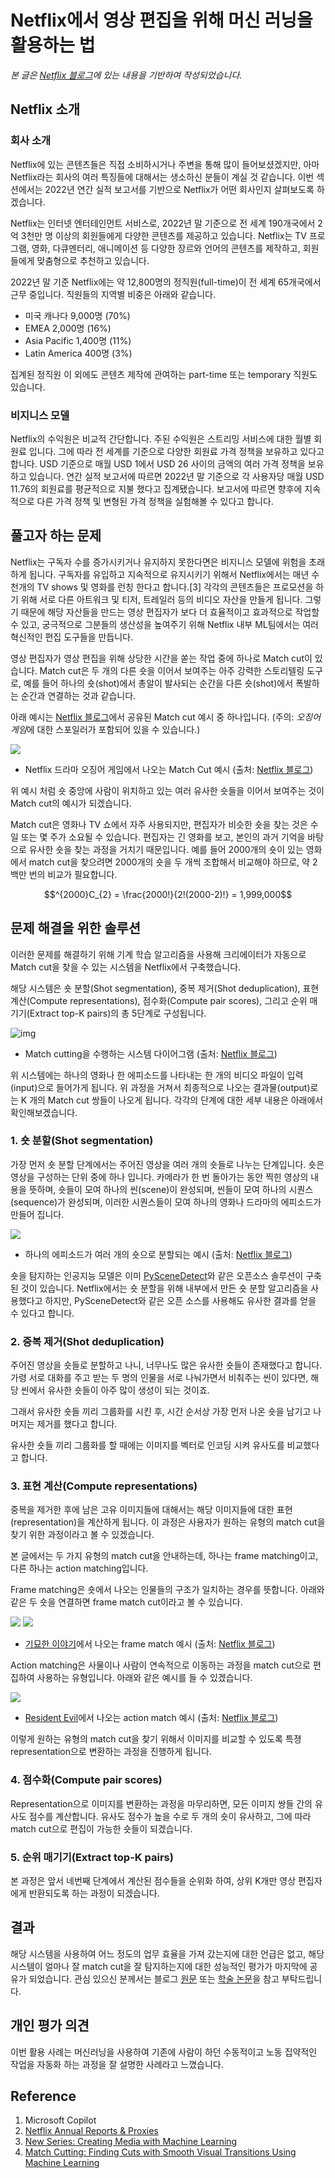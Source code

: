 # Netflix에서 영상 편집을 위해 머신 러닝을 활용하는 법

*본 글은 [Netflix 블로그](https://netflixtechblog.com/match-cutting-at-netflix-finding-cuts-with-smooth-visual-transitions-31c3fc14ae59)에 있는 내용을 기반하여 작성되었습니다.*

## Netflix 소개

### 회사 소개
Netflix에 있는 콘텐츠들은 직접 소비하시거나 주변을 통해 많이 들어보셨겠지만, 아마 Netflix라는 회사의 여러 특징들에 대해서는 생소하신 분들이 계실 것 같습니다. 이번 섹션에서는 2022년 연간 실적 보고서를 기반으로 Netflix가 어떤 회사인지 살펴보도록 하겠습니다. 

Netflix는 인터넷 엔터테인먼트 서비스로, 2022년 말 기준으로 전 세계 190개국에서 2억 3천만 명 이상의 회원들에게 다양한 콘텐츠를 제공하고 있습니다. Netflix는 TV 프로그램, 영화, 다큐멘터리, 애니메이션 등 다양한 장르와 언어의 콘텐츠를 제작하고, 회원들에게 맞춤형으로 추천하고 있습니다.

2022년 말 기준 Netflix에는 약 12,800명의 정직원(full-time)이 전 세계 65개국에서 근무 중입니다. 직원들의 지역별 비중은 아래와 같습니다. 

- 미국 캐나다 9,000명 (70%)
- EMEA 2,000명 (16%)
- Asia Pacific 1,400명 (11%)
- Latin America 400명 (3%)

집계된 정직원 이 외에도 콘텐츠 제작에 관여하는 part-time 또는 temporary 직원도 있습니다.

### 비지니스 모델
Netflix의 수익원은 비교적 간단합니다. 주된 수익원은 스트리밍 서비스에 대한 월별 회원료 입니다. 그에 따라 전 세계를 기준으로 다양한 회원료 가격 정책을 보유하고 있다고 합니다. USD 기준으로 매월 USD 1에서 USD 26 사이의 금액의 여러 가격 정책을 보유하고 있습니다. 연간 실적 보고서에 따르면 2022년 말 기준으로 각 사용자당 매월 USD 11.76의 회원료를 평균적으로 지불 했다고 집계됐습니다. 보고서에 따르면 향후에 지속적으로 다른 가격 정책 및 변형된 가격 정책을 실험해볼 수 있다고 합니다. 

## 풀고자 하는 문제

Netflix는 구독자 수를 증가시키거나 유지하지 못한다면은 비지니스 모델에 위험을 초래하게 됩니다. 구독자를 유입하고 지속적으로 유지시키기 위해서 Netflix에서는 매년 수 천개의 TV shows 및 영화를 런칭 한다고 합니다.[3] 각각의 콘텐츠들은 프로모션을 하기 위해 서로 다른 아트워크 및 티저, 트레일러 등의 비디오 자산을 만들게 됩니다. 그렇기 때문에 해당 자산들을 만드는 영상 편집자가 보다 더 효율적이고 효과적으로 작업할 수 있고, 궁극적으로 그분들의 생산성을 높여주기 위해 Netflix 내부 ML팀에서는 여러 혁신적인 편집 도구들을 만듭니다. 

영상 편집자가 영상 편집을 위해 상당한 시간을 쏟는 작업 중에 하나로 Match cut이 있습니다. Match cut은 두 개의 다른 숏을 이어서 보여주는 아주 강력한 스토리텔링 도구로, 예를 들어 하나의 숏(shot)에서 총알이 발사되는 순간을 다른 숏(shot)에서 폭발하는 순간과 연결하는 것과 같습니다. 

아래 예시는 [Netflix 블로그](https://netflixtechblog.com/match-cutting-at-netflix-finding-cuts-with-smooth-visual-transitions-31c3fc14ae59)에서 공유된 Match cut 예시 중 하나입니다. (주의: *오징어 게임*에 대한 스포일러가 포함되어 있을 수 있습니다.)

![](https://miro.medium.com/v2/resize:fit:786/1*R41a3TMSE52i-p2XVC99Pg.gif)
- Netflix 드라마 오징어 게임에서 나오는 Match Cut 예시 (출처: [Netflix 블로그](https://netflixtechblog.com/match-cutting-at-netflix-finding-cuts-with-smooth-visual-transitions-31c3fc14ae59))

위 예시 처럼 숏 중앙에 사람이 위치하고 있는 여러 유사한 숏들을 이어서 보여주는 것이 Match cut의 예시가 되겠습니다. 

Match cut은 영화나 TV 쇼에서 자주 사용되지만, 편집자가 비슷한 숏을 찾는 것은 수 일 또는 몇 주가 소요될 수 있습니다. 편집자는 긴 영화를 보고, 본인의 과거 기억을 바탕으로 유사한 숏을 찾는 과정을 거치기 때문입니다. 예를 들어 2000개의 숏이 있는 영화에서 match cut을 찾으려면 2000개의 숏을 두 개씩 조합해서 비교해야 하므로, 약 2백만 번의 비교가 필요합니다.

$$^{2000}C_{2} = \frac{2000!}{2!(2000-2)!} = 1,999,000$$ 

## 문제 해결을 위한 솔루션 

이러한 문제를 해결하기 위해 기계 학습 알고리즘을 사용해 크리에이터가 자동으로 Match cut을 찾을 수 있는 시스템을 Netflix에서 구축했습니다. 

해당 시스템은 숏 분할(Shot segmentation), 중복 제거(Shot deduplication), 표현 계산(Compute representations), 점수화(Compute pair scores), 그리고 순위 매기기(Extract top-K pairs)의 총 5단계로 구성됩니다. 

![img](https://miro.medium.com/v2/resize:fit:770/1*CNc4VReDdmDlnpzHSmJA3Q.png) 
- Match cutting을 수행하는 시스템 다이어그램 (출처: [Netflix 블로그](https://netflixtechblog.com/match-cutting-at-netflix-finding-cuts-with-smooth-visual-transitions-31c3fc14ae59))

위 시스템에는 하나의 영화나 한 에피소드를 나타내는 한 개의 비디오 파일이 입력(input)으로 들어가게 됩니다. 위 과정을 거쳐서 최종적으로 나오는 결과물(output)로는 K 개의 Match cut 쌍들이 나오게 됩니다. 각각의 단계에 대한 세부 내용은 아래에서 확인해보겠습니다. 

### 1. 숏 분할(Shot segmentation)

가장 먼저 숏 분할 단계에서는 주어진 영상을 여러 개의 숏들로 나누는 단계입니다. 숏은 영상을 구성하는 단위 중에 하나 입니다. 카메라가 한 번 돌아가는 동안 찍힌 영상의 내용을 뜻하며, 숏들이 모여 하나의 씬(scene)이 완성되며, 씬들이 모여 하나의 시퀀스(sequence)가 완성되며, 이러한 시퀀스들이 모여 하나의 영화나 드라마의 에피소드가 만들어 집니다. 

![](https://miro.medium.com/v2/resize:fit:640/format:webp/1*d8Zz4xdgNzOAJXNJbj63vw.png)
- 하나의 에피소드가 여러 개의 숏으로 분할되는 예시 (출처: [Netflix 블로그](https://netflixtechblog.com/match-cutting-at-netflix-finding-cuts-with-smooth-visual-transitions-31c3fc14ae59))

숏을 탐지하는 인공지능 모델은 이미 [PySceneDetect](https://www.scenedetect.com/)와 같은 오픈소스 솔루션이 구축된 것이 있습니다. Netflix에서는 숏 분할을 위해 내부에서 만든 숏 분할 알고리즘을 사용했다고 하지만, PySceneDetect와 같은 오픈 소스를 사용해도 유사한 결과를 얻을 수 있다고 합니다. 

### 2. 중복 제거(Shot deduplication)

주어진 영상을 숏들로 분할하고 나니, 너무나도 많은 유사한 숏들이 존재했다고 합니다. 가령 서로 대화를 주고 받는 두 명의 인물을 서로 나눠가면서 비춰주는 씬이 있다면, 해당 씬에서 유사한 숏들이 아주 많이 생성이 되는 것이죠. 

그래서 유사한 숏들 끼리 그룹화를 시킨 후, 시간 순서상 가장 먼저 나온 숏을 남기고 나머지는 제거를 했다고 합니다. 

유사한 숏들 끼리 그룹화를 할 때에는 이미지를 벡터로 인코딩 시켜 유사도를 비교했다고 합니다. 

### 3. 표현 계산(Compute representations)

중복을 제거한 후에 남은 고유 이미지들에 대해서는 해당 이미지들에 대한 표현(representation)을 계산하게 됩니다. 이 과정은 사용자가 원하는 유형의 match cut을 찾기 위한 과정이라고 볼 수 있겠습니다. 

본 글에서는 두 가지 유형의 match cut을 안내하는데, 하나는 frame matching이고, 다른 하나는 action matching입니다. 

Frame matching은 숏에서 나오는 인물들의 구조가 일치하는 경우를 뜻합니다. 아래와 같은 두 숏을 연결하면 frame match cut이라고 볼 수 있습니다. 

![](https://miro.medium.com/v2/resize:fit:640/format:webp/1*hWO2BXQG0Ei4phbsOZwEuA.png)
![](https://miro.medium.com/v2/resize:fit:640/format:webp/1*g4GnvGVXvxrs2w4CQ-E1uA.png)
- [기묘한 이야기](https://www.netflix.com/title/80057281)에서 나오는 frame match 예시 (출처: [Netflix 블로그](https://netflixtechblog.com/match-cutting-at-netflix-finding-cuts-with-smooth-visual-transitions-31c3fc14ae59))

Action matching은 사물이나 사람이 연속적으로 이동하는 과정을 match cut으로 편집하여 사용하는 유형입니다. 아래와 같은 예시를 들 수 있겠습니다.

![](https://miro.medium.com/v2/resize:fit:786/format:webp/1*FX3hu9Tm_sb9u6ozkW-YXg.gif)
- [Resident Evil](https://www.netflix.com/title/80996532)에서 나오는 action match 예시 (출처: [Netflix 블로그](https://netflixtechblog.com/match-cutting-at-netflix-finding-cuts-with-smooth-visual-transitions-31c3fc14ae59))

이렇게 원하는 유형의 match cut을 찾기 위해서 이미지를 비교할 수 있도록 특졍 representation으로 변환하는 과정을 진행하게 됩니다. 

### 4. 점수화(Compute pair scores)

Representation으로 이미지를 변환하는 과정을 마무리하면, 모든 이미지 쌍들 간의 유사도 점수를 계산합니다. 유사도 점수가 높을 수로 두 개의 숏이 유사하고, 그에 따라 match cut으로 편집이 가능한 숏들이 되겠습니다. 

### 5. 순위 매기기(Extract top-K pairs)
본 과정은 앞서 네번째 단계에서 계산된 점수들을 순위화 하여, 상위 K개만 영상 편집자에게 반환되도록 하는 과정이 되겠습니다. 

## 결과
해당 시스템을 사용하여 어느 정도의 업무 효율을 가져 갔는지에 대한 언급은 없고, 해당 시스템이 얼마나 잘 match cut을 잘 탐지하는지에 대한 성능적인 평가가 마지막에 공유가 되었습니다. 관심 있으신 분께서는 블로그 [원문](https://netflixtechblog.com/match-cutting-at-netflix-finding-cuts-with-smooth-visual-transitions-31c3fc14ae59) 또는 [학술 논문](https://arxiv.org/abs/2210.05766)을 참고 부탁드립니다.

## 개인 평가 의견 

이번 활용 사례는 머신러닝을 사용하여 기존에 사람이 하던 수동적이고 노동 집약적인 작업을 자동화 하는 과정을 잘 설명한 사례라고 느꼈습니다. 

## Reference
1. Microsoft Copilot
2. [Netflix Annual Reports & Proxies](https://ir.netflix.net/financials/annual-reports-and-proxies/default.aspx)
3. [New Series: Creating Media with Machine Learning](https://netflixtechblog.com/new-series-creating-media-with-machine-learning-5067ac110bcd)
4. [Match Cutting: Finding Cuts with Smooth Visual Transitions Using Machine Learning](https://netflixtechblog.com/match-cutting-at-netflix-finding-cuts-with-smooth-visual-transitions-31c3fc14ae59)